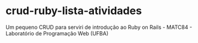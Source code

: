 # crud-ruby-lista-atividades
Um pequeno CRUD para serviri de introdução ao Ruby on Rails - MATC84 - Laboratório de Programação Web (UFBA)
